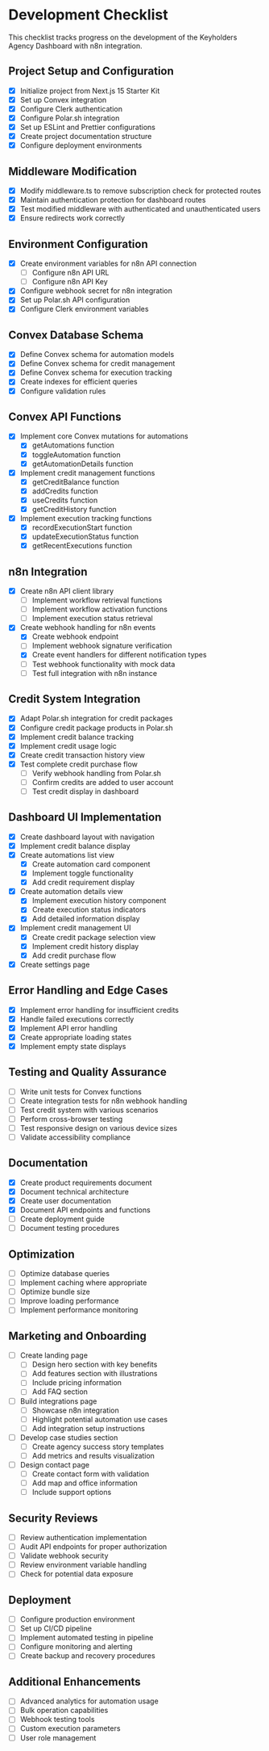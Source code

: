 # Development Checklist

This checklist tracks progress on the development of the Keyholders Agency Dashboard with n8n integration.

## Project Setup and Configuration

- [x] Initialize project from Next.js 15 Starter Kit
- [x] Set up Convex integration
- [x] Configure Clerk authentication
- [x] Configure Polar.sh integration
- [x] Set up ESLint and Prettier configurations
- [x] Create project documentation structure
- [x] Configure deployment environments

## Middleware Modification

- [x] Modify middleware.ts to remove subscription check for protected routes
- [x] Maintain authentication protection for dashboard routes
- [x] Test modified middleware with authenticated and unauthenticated users
- [x] Ensure redirects work correctly

## Environment Configuration

- [x] Create environment variables for n8n API connection
  - [ ] Configure n8n API URL
  - [ ] Configure n8n API Key
- [x] Configure webhook secret for n8n integration
- [x] Set up Polar.sh API configuration
- [x] Configure Clerk environment variables

## Convex Database Schema

- [x] Define Convex schema for automation models
- [x] Define Convex schema for credit management
- [x] Define Convex schema for execution tracking
- [x] Create indexes for efficient queries
- [x] Configure validation rules

## Convex API Functions

- [x] Implement core Convex mutations for automations
  - [x] getAutomations function
  - [x] toggleAutomation function
  - [x] getAutomationDetails function
- [x] Implement credit management functions
  - [x] getCreditBalance function
  - [x] addCredits function
  - [x] useCredits function
  - [x] getCreditHistory function
- [x] Implement execution tracking functions
  - [x] recordExecutionStart function
  - [x] updateExecutionStatus function
  - [x] getRecentExecutions function

## n8n Integration

- [x] Create n8n API client library
  - [ ] Implement workflow retrieval functions
  - [ ] Implement workflow activation functions
  - [ ] Implement execution status retrieval
- [x] Create webhook handling for n8n events
  - [x] Create webhook endpoint
  - [ ] Implement webhook signature verification
  - [x] Create event handlers for different notification types
  - [ ] Test webhook functionality with mock data
  - [ ] Test full integration with n8n instance

## Credit System Integration

- [x] Adapt Polar.sh integration for credit packages
- [x] Configure credit package products in Polar.sh
- [x] Implement credit balance tracking
- [x] Implement credit usage logic
- [x] Create credit transaction history view
- [x] Test complete credit purchase flow
  - [ ] Verify webhook handling from Polar.sh
  - [ ] Confirm credits are added to user account
  - [ ] Test credit display in dashboard

## Dashboard UI Implementation

- [x] Create dashboard layout with navigation
- [x] Implement credit balance display
- [x] Create automations list view
  - [x] Create automation card component
  - [x] Implement toggle functionality
  - [x] Add credit requirement display
- [x] Create automation details view
  - [x] Implement execution history component
  - [x] Create execution status indicators
  - [x] Add detailed information display
- [x] Implement credit management UI
  - [x] Create credit package selection view
  - [x] Implement credit history display
  - [x] Add credit purchase flow
- [x] Create settings page

## Error Handling and Edge Cases

- [x] Implement error handling for insufficient credits
- [x] Handle failed executions correctly
- [x] Implement API error handling
- [x] Create appropriate loading states
- [x] Implement empty state displays

## Testing and Quality Assurance

- [ ] Write unit tests for Convex functions
- [ ] Create integration tests for n8n webhook handling
- [ ] Test credit system with various scenarios
- [ ] Perform cross-browser testing
- [ ] Test responsive design on various device sizes
- [ ] Validate accessibility compliance

## Documentation

- [x] Create product requirements document
- [x] Document technical architecture
- [x] Create user documentation
- [x] Document API endpoints and functions
- [ ] Create deployment guide
- [ ] Document testing procedures

## Optimization

- [ ] Optimize database queries
- [ ] Implement caching where appropriate
- [ ] Optimize bundle size
- [ ] Improve loading performance
- [ ] Implement performance monitoring

## Marketing and Onboarding

- [ ] Create landing page
  - [ ] Design hero section with key benefits
  - [ ] Add features section with illustrations
  - [ ] Include pricing information
  - [ ] Add FAQ section
- [ ] Build integrations page
  - [ ] Showcase n8n integration
  - [ ] Highlight potential automation use cases
  - [ ] Add integration setup instructions
- [ ] Develop case studies section
  - [ ] Create agency success story templates
  - [ ] Add metrics and results visualization
- [ ] Design contact page
  - [ ] Create contact form with validation
  - [ ] Add map and office information
  - [ ] Include support options

## Security Reviews

- [ ] Review authentication implementation
- [ ] Audit API endpoints for proper authorization
- [ ] Validate webhook security
- [ ] Review environment variable handling
- [ ] Check for potential data exposure

## Deployment

- [ ] Configure production environment
- [ ] Set up CI/CD pipeline
- [ ] Implement automated testing in pipeline
- [ ] Configure monitoring and alerting
- [ ] Create backup and recovery procedures

## Additional Enhancements

- [ ] Advanced analytics for automation usage
- [ ] Bulk operation capabilities
- [ ] Webhook testing tools
- [ ] Custom execution parameters
- [ ] User role management